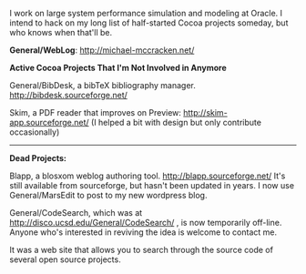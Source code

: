 


I work on large system performance simulation and modeling at Oracle.
I intend to hack on my long list of half-started Cocoa projects someday, but who knows when that'll be.

**General/WebLog**: http://michael-mccracken.net/

**Active Cocoa Projects That I'm Not Involved in Anymore**

General/BibDesk, a bibTeX bibliography manager. http://bibdesk.sourceforge.net/

Skim, a PDF reader that improves on Preview: http://skim-app.sourceforge.net/
(I helped a bit with design but only contribute occasionally)

----

**Dead Projects:**

Blapp, a blosxom weblog authoring tool. http://blapp.sourceforge.net/
It's still available from sourceforge, but hasn't been updated in years. I now use General/MarsEdit to post to my new wordpress blog.

General/CodeSearch, which was at http://disco.ucsd.edu/General/CodeSearch/ , is now temporarily off-line. Anyone who's interested in reviving the idea is welcome to contact me.

It was a web site that allows you to search through the source code of several open source projects.